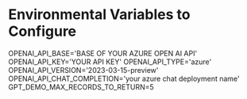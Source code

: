 # Environmental Variables to Configure
OPENAI_API_BASE='BASE OF YOUR AZURE OPEN AI API'
OPENAI_API_KEY='YOUR API KEY'
OPENAI_API_TYPE='azure'
OPENAI_API_VERSION='2023-03-15-preview'
OPENAI_API_CHAT_COMPLETION='your azure chat deployment name'
GPT_DEMO_MAX_RECORDS_TO_RETURN=5